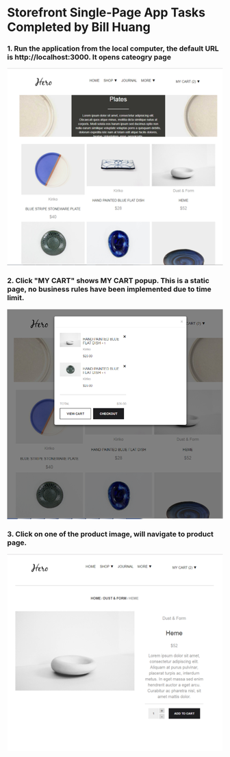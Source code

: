 # Storefront Single-Page App Tasks Completed by Bill Huang


### 1. Run the application from the local computer, the default URL is http://localhost:3000. It opens cateogry page

![](./screens/bill-cagtegory-page.PNG)




### 2. Click "MY CART" shows MY CART popup. This is a static page, no business rules have been implemented due to time limit.

![](./screens/bill-cart-popup.png)




### 3. Click on one of the product image, will navigate to product page.

![](./screens/bill-product-details.png)





